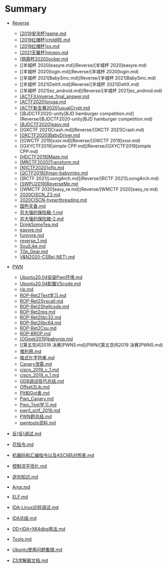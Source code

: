 # Summary

* [Reverse](Reverse/README.md)
  * [[2019安洵杯]game.md](Reverse/[2019安洵杯]game.md)
  * [[2019红帽杯]childRE.md](Reverse/[2019红帽杯]childRE.md)
  * [[2019红帽杯]xx.md](Reverse/[2019红帽杯]xx.md)
  * [[2021天翼杯]nicepy.md](Reverse/[2021天翼杯]nicepy.md)
  * [[网鼎杯2020]jocker.md](Reverse/[网鼎杯2020]jocker.md)
  * [[羊城杯 2020]easyre.md](Reverse/[羊城杯 2020]easyre.md)
  * [[羊城杯 2020]login.md](Reverse/[羊城杯 2020]login.md)
  * [[羊城杯 2021]BabySmc.md](Reverse/[羊城杯 2021]BabySmc.md)
  * [[羊城杯 2021]DeltX.md](Reverse/[羊城杯 2021]DeltX.md)
  * [[羊城杯 2021]ez_android.md](Reverse/[羊城杯 2021]ez_android.md)
  * [[ACTF]Universe_final_answer.md](Reverse/[ACTF]Universe_final_answer.md)
  * [[ACTF2020]oruga.md](Reverse/[ACTF2020]oruga.md)
  * [[ACTF新生赛2020]usualCrypt.md](Reverse/[ACTF新生赛2020]usualCrypt.md)
  * [[BJDCTF2020-unity]BJD hamburger competition.md](Reverse/[BJDCTF2020-unity]BJD hamburger competition.md)
  * [[BJDCTF2020]easy.md](Reverse/[BJDCTF2020]easy.md)
  * [[GKCTF 2021]Crash.md](Reverse/[GKCTF 2021]Crash.md)
  * [[GKCTF2020]BabyDriver.md](Reverse/[GKCTF2020]BabyDriver.md)
  * [[GWCTF 2019]xxor.md](Reverse/[GWCTF 2019]xxor.md)
  * [[GXYCTF2019]simple CPP.md](Reverse/[GXYCTF2019]simple CPP.md)
  * [[HDCTF2019]Maze.md](Reverse/[HDCTF2019]Maze.md)
  * [[MRCTF2020]Transform.md](Reverse/[MRCTF2020]Transform.md)
  * [[N1CTF2020]oflo.md](Reverse/[N1CTF2020]oflo.md)
  * [[QCTF2018]Xman-babymips.md](Reverse/[QCTF2018]Xman-babymips.md)
  * [[RCTF 2021]LoongArch.md](Reverse/[RCTF 2021]LoongArch.md)
  * [[SWPU2019]ReverseMe.md](Reverse/[SWPU2019]ReverseMe.md)
  * [[WMCTF 2020]easy_re.md](Reverse/[WMCTF 2020]easy_re.md)
  * [2020CISCN_Z3.md](Reverse/2020CISCN_Z3.md)
  * [2020CISCN-hyperthreading.md](Reverse/2020CISCN-hyperthreading.md)
  * [国色天香.md](Reverse/国色天香.md)
  * [苏大强的保险箱-1.md](Reverse/苏大强的保险箱-1.md)
  * [苏大强的保险箱-2.md](Reverse/苏大强的保险箱-2.md)
  * [DrinkSomeTea.md](Reverse/DrinkSomeTea.md)
  * [easyre.md](Reverse/easyre.md)
  * [funnyre.md](Reverse/funnyre.md)
  * [reverse_1.md](Reverse/reverse_1.md)
  * [SoulLike.md](Reverse/SoulLike.md)
  * [T0p_Gear.md](Reverse/T0p_Gear.md)
  * [V&N2020-CSRe(.NET).md](Reverse/V&N2020-CSRe(.NET).md)



* [PWN](PWN/README.md)
  * [Ubuntu20.04安装Pwn环境.md](PWN/Ubuntu20.04安装Pwn环境.md)
  * [Ubuntu20.04配置VScode.md](PWN/Ubuntu20.04配置VScode.md)
  * [rip.md](PWN/rip.md)
  * [ROP-Ret2Text学习.md](PWN/ROP-Ret2Text学习.md)
  * [ROP-Ret2Syscall.md](PWN/ROP-Ret2Syscall.md)
  * [ROP-Ret2Shellcode.md](PWN/ROP-Ret2Shellcode.md)
  * [ROP-Ret2reg.md](PWN/ROP-Ret2reg.md)
  * [ROP-Ret2libc32.md](PWN/ROP-Ret2libc32.md)
  * [ROP-Ret2libc64.md](PWN/ROP-Ret2libc64.md)
  * [ROP-Ret2Csu.md](PWN/ROP-Ret2Csu.md)
  * [ROP-BROP.md](PWN/ROP-BROP.md)
  * [[OGeek2019]babyrop.md](PWN/[OGeek2019]babyrop.md)
  * [[第五空间2019 决赛]PWN5.md](PWN/[第五空间2019 决赛]PWN5.md)
  * [堆利用.md](PWN/堆利用.md)
  * [格式化字符串.md](PWN/格式化字符串.md)
  * [Canary泄露.md](PWN/Canary泄露.md)
  * [ciscn_2019_c_1.md](PWN/ciscn_2019_c_1.md)
  * [ciscn_2019_n_1.md](PWN/ciscn_2019_n_1.md)
  * [GDB调试技巧总结.md](PWN/GDB调试技巧总结.md)
  * [Offset2Lib.md](PWN/Offset2Lib.md)
  * [Plt和Got表.md](PWN/Plt和Got表.md)
  * [Pwn_Canary.md](PWN/Pwn_Canary.md)
  * [Pwn_Test学习.md](PWN/Pwn_Test学习.md)
  * [pwn1_sctf_2016.md](PWN/pwn1_sctf_2016.md)
  * [PWN题总结.md](PWN/PWN题总结.md)
  * [pwntools资料.md](PWN/pwntools资料.md)

* [反(反)调试.md](反(反)调试.md)
* [花指令.md](花指令.md)
* [机器码和汇编指令以及ASCII码对照表.md](机器码和汇编指令以及ASCII码对照表.md)
* [控制流平坦化.md](控制流平坦化.md)
* [逆向知识.md](逆向知识.md)
* [Angr.md](Angr.md)
* [ELF.md](ELF.md)
* [IDA-Linux远程调试.md](IDA-Linux远程调试.md)
* [IDA总结.md](IDA总结.md)
* [ OD+IDA+X64dbg用法.md]( OD+IDA+X64dbg用法.md)
* [Tools.md](Tools.md)
* [Ubuntu使用问题集锦.md](Ubuntu使用问题集锦.md)
* [Z3求解器文档.md](Z3求解器文档.md)


